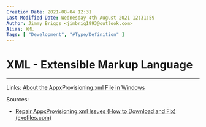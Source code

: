 ```yaml
---
Creation Date: 2021-08-04 12:31
Last Modified Date: Wednesday 4th August 2021 12:31:59
Author: Jimmy Briggs <jimbrig1993@outlook.com>
Alias: XML
Tags: [ "Development", "#Type/Definition" ]
---
```


# XML - Extensible Markup Language

***

Links: [About the AppxProvisioning.xml File in Windows](About%20the%20AppxProvisioning.xml%20File%20in%20Windows.md)

Sources:
- [Repair AppxProvisioning.xml Issues (How to Download and Fix) (exefiles.com)](https://www.exefiles.com/en/xml/appxprovisioning-xml/)

